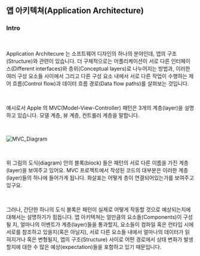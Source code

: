 ## 앱 아키텍쳐(Application Architecture)
### Intro

<br>

Application Architecure 는 소프트웨어 디자인의 하나의 분야인데, 앱의 구조(Structure)와 관련이 있습니다. 더 구체적으로는 어플리케이션이 서로 다른 인터페이스(Different interfaces)와 층위(Conceptual layers)로 나누어지는 방법과, 이러한 여러 구성 요소들 사이에서 그리고 다른 구성 요소 내에서 서로 다른 작업이 수행하는 제어 흐름(Control flow)과 데이터 흐름 경로(Data flow paths)를 살펴보는 것입니다. 

<br>

예시로서 Apple 의 MVC(Model-View-Controller) 패턴은 3개의 계층(layer)을 설명하고 있습니다. 모델 계층, 뷰 계층, 컨트롤러 계층을 말합니다.

<br>

![MVC_Diagram](https://i.imgur.com/NFYdnX4.png)

<br>

위 그림의 도식(diagram) 안의 블록(block) 들은 패턴의 서로 다른 이름을 가진 계층(layer)을 보여주고 있어요. MVC 프로젝트에서 작성된 코드의 대부분은 이러한 계층(layer)들의 하나에 들어가게 됩니다. 화살표는 어떻게 층이 연결되어있는가를 보여주고 있구요.

<br>

그러나, 간단한 하나의 도식 블록은 패턴이 실제로 어떻게 작동할 것으로 예상되는지에 대해서는 설명하기가 힘듭니다. 앱 아키텍쳐는 얼만큼의 요소들(Components)이 구성될 지, 얼마나의 이벤트가 계층(layer)들을 통과할지, 요소들이 컴파일 혹은 런타입 시에 서로를 참조하고 있을지(혹은 아닐지), 서로 다른 요소들 내에서 얼마나의 데이터가 읽혀지거나 혹은 변형될지, 앱의 구조(Structure) 사이로 어떤 경로에서 상태 변화가 발생할지에 대한 수 많은 예상(expectation)들을 포함하고 있기 때문입니다.  

<br>

